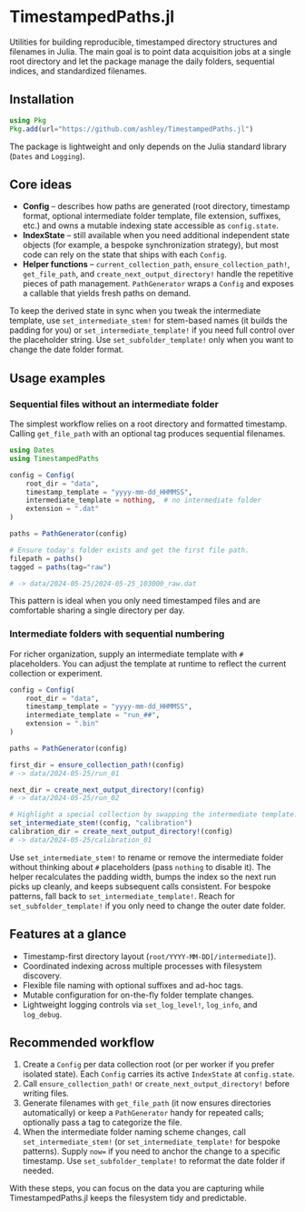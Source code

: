 # TimestampedPaths.jl

Utilities for building reproducible, timestamped directory structures and filenames in Julia. The main goal is to point data acquisition jobs at a single root directory and let the package manage the daily folders, sequential indices, and standardized filenames.

## Installation

```julia
using Pkg
Pkg.add(url="https://github.com/ashley/TimestampedPaths.jl")
```

The package is lightweight and only depends on the Julia standard library (`Dates` and `Logging`).

## Core ideas

- **Config** – describes how paths are generated (root directory, timestamp format, optional intermediate folder template, file extension, suffixes, etc.) and owns a mutable indexing state accessible as `config.state`.
- **IndexState** – still available when you need additional independent state objects (for example, a bespoke synchronization strategy), but most code can rely on the state that ships with each `Config`.
- **Helper functions** – `current_collection_path`, `ensure_collection_path!`, `get_file_path`, and `create_next_output_directory!` handle the repetitive pieces of path management. `PathGenerator` wraps a `Config` and exposes a callable that yields fresh paths on demand.

To keep the derived state in sync when you tweak the intermediate template, use `set_intermediate_stem!` for stem-based names (it builds the padding for you) or `set_intermediate_template!` if you need full control over the placeholder string. Use `set_subfolder_template!` only when you want to change the date folder format.

## Usage examples

### Sequential files without an intermediate folder

The simplest workflow relies on a root directory and formatted timestamp. Calling `get_file_path` with an optional tag produces sequential filenames.

```julia
using Dates
using TimestampedPaths

config = Config(
    root_dir = "data",
    timestamp_template = "yyyy-mm-dd_HHMMSS",
    intermediate_template = nothing,  # no intermediate folder
    extension = ".dat"
)

paths = PathGenerator(config)

# Ensure today's folder exists and get the first file path.
filepath = paths()
tagged = paths(tag="raw")

# -> data/2024-05-25/2024-05-25_103000_raw.dat
```

This pattern is ideal when you only need timestamped files and are comfortable sharing a single directory per day.

### Intermediate folders with sequential numbering

For richer organization, supply an intermediate template with `#` placeholders. You can adjust the template at runtime to reflect the current collection or experiment.

```julia
config = Config(
    root_dir = "data",
    timestamp_template = "yyyy-mm-dd_HHMMSS",
    intermediate_template = "run_##",
    extension = ".bin"
)

paths = PathGenerator(config)

first_dir = ensure_collection_path!(config)
# -> data/2024-05-25/run_01

next_dir = create_next_output_directory!(config)
# -> data/2024-05-25/run_02

# Highlight a special collection by swapping the intermediate template.
set_intermediate_stem!(config, "calibration")
calibration_dir = create_next_output_directory!(config)
# -> data/2024-05-25/calibration_01
```

Use `set_intermediate_stem!` to rename or remove the intermediate folder without thinking about `#` placeholders (pass `nothing` to disable it). The helper recalculates the padding width, bumps the index so the next run picks up cleanly, and keeps subsequent calls consistent. For bespoke patterns, fall back to `set_intermediate_template!`. Reach for `set_subfolder_template!` if you only need to change the outer date folder.

## Features at a glance

- Timestamp-first directory layout (`root/YYYY-MM-DD[/intermediate]`).
- Coordinated indexing across multiple processes with filesystem discovery.
- Flexible file naming with optional suffixes and ad-hoc tags.
- Mutable configuration for on-the-fly folder template changes.
- Lightweight logging controls via `set_log_level!`, `log_info`, and `log_debug`.

## Recommended workflow

1. Create a `Config` per data collection root (or per worker if you prefer isolated state). Each `Config` carries its active `IndexState` at `config.state`.
2. Call `ensure_collection_path!` or `create_next_output_directory!` before writing files.
3. Generate filenames with `get_file_path` (it now ensures directories automatically) or keep a `PathGenerator` handy for repeated calls; optionally pass a tag to categorize the file.
4. When the intermediate folder naming scheme changes, call `set_intermediate_stem!` (or `set_intermediate_template!` for bespoke patterns). Supply `now=` if you need to anchor the change to a specific timestamp. Use `set_subfolder_template!` to reformat the date folder if needed.

With these steps, you can focus on the data you are capturing while TimestampedPaths.jl keeps the filesystem tidy and predictable.

